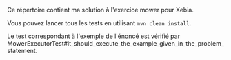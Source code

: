 Ce répertoire contient ma solution à l'exercice mower pour Xebia.

Vous pouvez lancer tous les tests en utilisant `mvn clean install`.

Le test correspondant à l'exemple de l'énoncé est vérifié par MowerExecutorTest#it_should_execute_the_example_given_in_the_problem_statement.